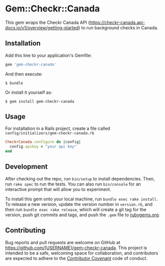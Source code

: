 # Gem::Checkr::Canada

This gem wraps the Checkr Canada API (https://checkr-canada.api-docs.io/v1/overview/getting-started) to run background checks in Canada.

## Installation

Add this line to your application's Gemfile:

```ruby
gem 'gem-checkr-canada'
```

And then execute:

    $ bundle

Or install it yourself as:

    $ gem install gem-checkr-canada

## Usage

For installation in a Rails project, create a file called
`config/initializers/gem-checkr-canada.rb`

```ruby
CheckrCanada.configure do |config|
  config.apikey = "your api key"
end
```

## Development

After checking out the repo, run `bin/setup` to install dependencies. Then, run `rake spec` to run the tests. You can also run `bin/console` for an interactive prompt that will allow you to experiment.

To install this gem onto your local machine, run `bundle exec rake install`. To release a new version, update the version number in `version.rb`, and then run `bundle exec rake release`, which will create a git tag for the version, push git commits and tags, and push the `.gem` file to [rubygems.org](https://rubygems.org).

## Contributing

Bug reports and pull requests are welcome on GitHub at https://github.com/[USERNAME]/gem-checkr-canada. This project is intended to be a safe, welcoming space for collaboration, and contributors are expected to adhere to the [Contributor Covenant](http://contributor-covenant.org) code of conduct.

